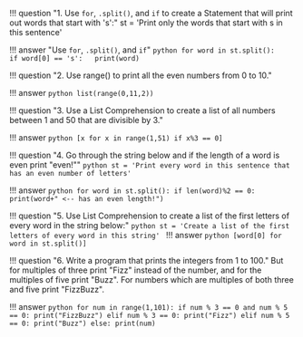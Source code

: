 !!! question "1. Use `for`, `.split()`, and `if` to create a Statement that will print out words that start with 's':"
    st = 'Print only the words that start with s in this sentence'

!!! answer "Use `for`, `.split()`, and `if`"
    ```python
    for word in st.split():    
        if word[0] == 's':  
            print(word)  
    ```

!!! question "2. Use range() to print all the even numbers from 0 to 10."

!!! answer 
    ```python
    list(range(0,11,2))
    ```

!!! question "3. Use a List Comprehension to create a list of all numbers between 1 and 50 that are divisible by 3."

!!! answer 
    ```python
    [x for x in range(1,51) if x%3 == 0]
    ```

!!! question "4. Go through the string below and if the length of a word is even print "even!""
    ```python
    st = 'Print every word in this sentence that has an even number of letters'
    ```

!!! answer 
    ```python
    for word in st.split():
        if len(word)%2 == 0:
            print(word+" <-- has an even length!")
    ```

!!! question "5. Use List Comprehension to create a list of the first letters of every word in the string below:"
    ```python
    st = 'Create a list of the first letters of every word in this string'
    ```
!!! answer 
    ```python
    [word[0] for word in st.split()]
    ```

!!! question "6. Write a program that prints the integers from 1 to 100."
    But for multiples of three print "Fizz" instead of the number, and for the multiples of five print "Buzz". For numbers which are multiples of both three and five print "FizzBuzz".

!!! answer 
    ```python
    for num in range(1,101):
        if num % 3 == 0 and num % 5 == 0:
            print("FizzBuzz")
        elif num % 3 == 0:
            print("Fizz")
        elif num % 5 == 0:
            print("Buzz")
        else:
            print(num)
    ```